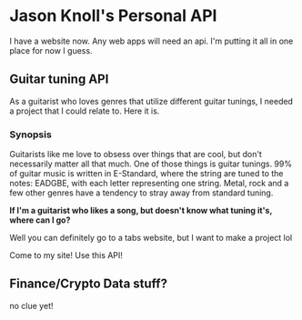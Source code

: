 # Jason Knoll's Personal API

I have a website now. Any web apps will need an api. I'm putting it all in
one place for now I guess.

## Guitar tuning API

As a guitarist who loves genres that utilize different guitar tunings,
I needed a project that I could relate to. Here it is.

### Synopsis
Guitarists like me love to obsess over things that are cool, but don't necessarily
matter all that much. One of those things is guitar tunings. 99% of guitar music 
is written in E-Standard, where the string are tuned to the notes: EADGBE, with each
letter representing one string. Metal, rock and a few other genres have a tendency
to stray away from standard tuning. 

**If I'm a guitarist who likes a song, but doesn't know what tuning it's, where can I go?**

Well you can definitely go to a tabs website, but I want to make a project lol

Come to my site! Use this API!

## Finance/Crypto Data stuff?

no clue yet! 
